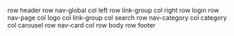 row header
    row nav-global
        col left
            row link-group
        col right
            row login
    row nav-page
        col logo
        col link-group
        col search
    row nav-category
        col category
        col carousel
    row nav-card
        col 
row body
row footer